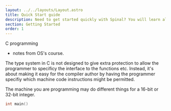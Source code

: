 ```yaml
---
layout: ../../layouts/Layout.astro
title: Quick Start guide
description: Need to get started quickly with Spinal? You will learn all the basics in just minutes.
section: Getting Started
order: 1
---
```


C programming

- notes from OS's course.

The type system in C is not designed to give extra protection to allow the programmer to specificy the interface to the functions etc. Instead, it's about making it easy for the compiler author by having the programmer specifiy which machine code instructions might be permitted.

The machine you are programming may do different things for a 16-bit or 32-bit integer.

```c
int main()


```
